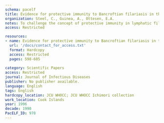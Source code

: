 ```yaml
---
schema: pacelf
title: Evidence for protective immunity to Bancroftian filariasis in the Cook Islands
organization: Steel, C., Guinea, A., Ottesen, E.A.
notes: To challenge the concept of protective immunity in lymphatic filariasis, 19 adult residents of a Wuchereria bancrofti-endemic island who had been diagnosed 17 years earlier as putatively immune endemic normals (PI/EN) were reexamined. Even with continued exposure to infection, all 19 had maintained their apparent infection-free status. Studies to define the mechanisms underlying this putative immunity revealed that cellular immune responses (including proliferation; generation of interleukin  IL -2, IL-5, IL-10, interferon-gamma, and granulocyte-macrophage colony-stimulating factor) to adult- and microfilarial-stage antigens, but not antibody responses, were markedly greater than those of 20 age-matched, infected patients. Furthermore, the PI/EN group was comprised of high- and low-responding persons who were clinically indistinguishable. These findings provide evidence that protective immunity to lymphatic filariasis does occur and that it is probably T cell-mediated.
access: Restricted

resources:
- name: Evidence for protective immunity to Bancroftian filariasis in the Cook Islands
  url: '/docs/contact_for_access.txt'
  format: Hardcopy
  access: Restricted
  pages: 598-605
 
category: Scientific Papers
access: Restricted
journal: Journal of Infectious Diseases
publisher: No publisher available. 
language: English 
tags: English 
hardcopy_location: JCU WHOCC; JCU WHOCC Ichimori collection
work_location: Cook Islands
year: 1996
decade: 1990
PacELF_ID: 978
---
```

